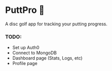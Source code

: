 # PuttPro 🥏

A disc golf app for tracking your putting progress.

### TODO:
- Set up Auth0
- Connect to MongoDB
- Dashboard page (Stats, Logs, etc)
- Profile page
